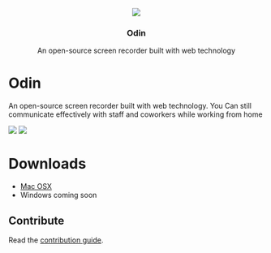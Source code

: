 <p align="center">
  <img src="https://github.com/chukitow/odin/blob/master/electron_build/icons/icon-256x256.png?raw=true">
  <h3 align="center">Odin</h3>
  <p align="center">An open-source screen recorder built with web technology<p>
</p>

# Odin
An open-source screen recorder built with web technology. You Can still communicate effectively with staff and coworkers while working from home

  <img src="https://github.com/chukitow/odin/blob/master/static/screenshot.png?raw=true">
  <img src="https://github.com/chukitow/odin/blob/master/static/screenrecording.gif?raw=true">

# Downloads
- [Mac OSX](https://github.com/chukitow/odin/releases/download/v0.1.0/Odin-0.1.0.dmg)
- Windows coming soon
## Contribute

Read the [contribution guide](contributing.md).
